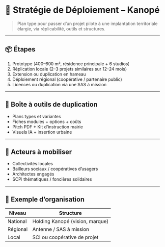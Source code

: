 # 🚀 Stratégie de Déploiement – Kanopé

> Plan type pour passer d’un projet pilote à une implantation territoriale élargie, via réplicabilité, outils et structures.

---

## 📦 Étapes

1. Prototype (400–600 m², résidence principale + 6 studios)
2. Réplication locale (2–3 projets similaires sur 12–24 mois)
3. Extension ou duplication en hameau
4. Déploiement régional (coopérative / partenaire public)
5. Licences ou duplication via une SAS à mission

---

## 🧰 Boîte à outils de duplication

- Plans types et variantes
- Fiches modules + options + coûts
- Pitch PDF + Kit d’instruction mairie
- Visuels IA + insertion urbaine

---

## 🤝 Acteurs à mobiliser

- Collectivités locales
- Bailleurs sociaux / coopératives d’usagers
- Architectes engagés
- SCPI thématiques / foncières solidaires

---

## 🔁 Exemple d’organisation

| Niveau            | Structure                    |
|-------------------|------------------------------|
| National          | Holding Kanopé (vision, marque) |
| Régional          | Antenne / SAS à mission      |
| Local             | SCI ou coopérative de projet |

